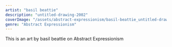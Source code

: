 ```yaml
---
artist: "basil beattie"
description: "untitled-drawing-2002"
coverImage: "/assets/abstract-expressionism/basil-beattie_untitled-drawing-2002.jpg"
genre: "Abstract Expressionism"
---
```

This is an art by basil beattie on Abstract Expressionism

